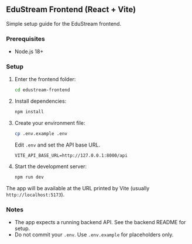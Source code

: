 ## EduStream Frontend (React + Vite)

Simple setup guide for the EduStream frontend.

### Prerequisites
- Node.js 18+

### Setup
1. Enter the frontend folder:
   ```bash
   cd edustream-frontend
   ```
2. Install dependencies:
   ```bash
   npm install
   ```
3. Create your environment file:
   ```bash
   cp .env.example .env
   ```
   Edit `.env` and set the API base URL.
   ```env
   VITE_API_BASE_URL=http://127.0.0.1:8000/api
   ```
4. Start the development server:
   ```bash
   npm run dev
   ```

The app will be available at the URL printed by Vite (usually `http://localhost:5173`).

### Notes
- The app expects a running backend API. See the backend README for setup.
- Do not commit your `.env`. Use `.env.example` for placeholders only.

